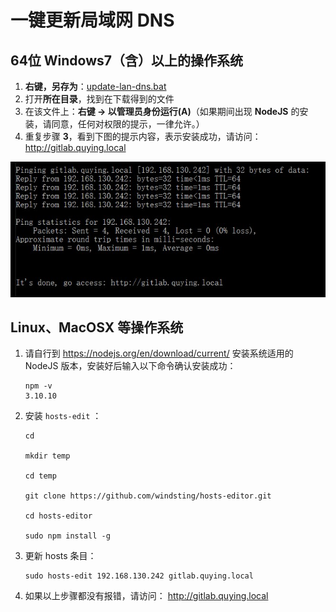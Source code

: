 # 一键更新局域网 DNS

## 64位 Windows7（含）以上的操作系统

1. **右键，另存为**：[update-lan-dns.bat](http://192.168.130.242:10080/wangg/hosts-edit/raw/feature/quying-dns/asset/update-lan-dns.bat)
1. 打开**所在目录**，找到在下载得到的文件
1. 在该文件上：**右键 -> 以管理员身份运行(A)**（如果期间出现 **NodeJS** 的安装，请同意，任何对权限的提示，一律允许。）
1. 重复步骤 **3**，看到下图的提示内容，表示安装成功，请访问： http://gitlab.quying.local

![Succeed](update-lan-dns-succeed.jpg)

## Linux、MacOSX 等操作系统

1. 请自行到 https://nodejs.org/en/download/current/ 安装系统适用的 NodeJS 版本，安装好后输入以下命令确认安装成功：

    ```shell
    npm -v
    3.10.10
    ```

1. 安装 `hosts-edit` ：

    ```shell
    cd

    mkdir temp

    cd temp

    git clone https://github.com/windsting/hosts-editor.git

    cd hosts-editor

    sudo npm install -g
    ```

1. 更新 hosts 条目：

    ```shell
    sudo hosts-edit 192.168.130.242 gitlab.quying.local
    ```

1. 如果以上步骤都没有报错，请访问： http://gitlab.quying.local
